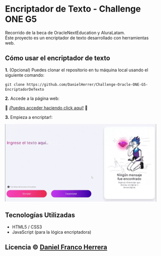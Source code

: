 # Encriptador de Texto - Challenge ONE G5
Recorrido de la beca de OracleNextEducation y AluraLatam.<br>
Éste proyecto es un encriptador de texto desarrollado con herramientas web.

## Cómo usar el encriptador de texto

<b>1.</b> (Opcional) Puedes clonar el repositorio en tu máquina local usando el siguiente comando:
```
git clone https://github.com/DanielHerrer/Challenge-Oracle-ONE-G5-EncriptadorDeTexto
```
<b>2.</b> Accede a la página web:

🔗 <a href="https://danielherrer.github.io/Challenge-Oracle-ONE-G5-EncriptadorDeTexto/Challenges%20ONE%20G5/01%20-%20Challenge%20Encriptador/web_AluraEncriptador/">¡Puedes acceder haciendo click aquí!</a> 🔗

<b>3.</b> Empieza a encriptar!:

<img src="demo_encriptador.gif" alt="Demostración de la aplicación" width="500"/>

## Tecnologías Utilizadas

- HTML5 / CSS3
- JavaScript (para la lógica encriptadora)

## Licencia © [Daniel Franco Herrera](https://www.linkedin.com/in/danielfrancoherrera/)
